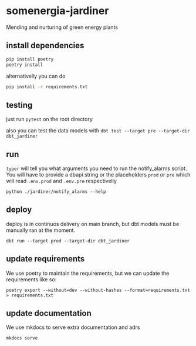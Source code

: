 # somenergia-jardiner
Mending and nurturing of green energy plants


## install dependencies

```bash
pip install poetry
poetry install
```

alternativelly you can do

```bash
pip install -r requirements.txt
```

## testing

just run `pytest` on the root directory

also you can test the data models with `dbt test --target pre --target-dir dbt_jardiner`

## run

`typer` will tell you what arguments you need to run the notify_alarms script. You will have to provide a dbapi string or the placeholders `prod` or `pre` which will read `.env.prod` and `.env.pre` respectivelly

`python ./jardiner/notify_alarms --help`

## deploy

deploy is in continuos delivery on main branch, but dbt models must be manually ran at the moment.

`dbt run --target prod --target-dir dbt_jardiner`

## update requirements

We use poetry to maintain the requirements, but we can update the requirements like so:

`poetry export --without=dev --without-hashes --format=requirements.txt > requirements.txt`

## update documentation

We use mkdocs to serve extra documentation and adrs

`mkdocs serve`